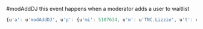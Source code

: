 #modAddDJ
this event happens when a moderator adds a user to waitlist
```js
{u'a': u'modAddDJ', u'p': {u'mi': 5107634, u'm': u'TNC.Lizzie', u't': u'Chocacho'}, u's': u'thenightcoreclub'}
```

